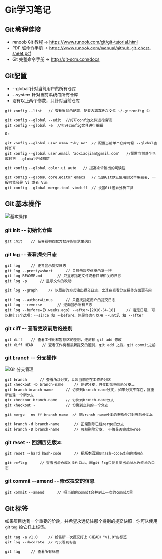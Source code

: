 # Git学习笔记

## Git 教程链接
 - runoob Git 教程 -> https://www.runoob.com/git/git-tutorial.html
 - PDF 版命令手册 -> https://www.runoob.com/manual/github-git-cheat-sheet.pdf
 - Git 完整命令手册 -> http://git-scm.com/docs

## Git配置
- --global 针对当前用户的所有仓库
- --system 针对当前系统的所有仓库
- 没有以上两个参数，只针对当前仓库
```
git config --list   // 查看当前的配置，配置内容存放在文件 ~/.gitconfig 中

git config --global --edit  //打开config文件进行编辑
git config --global -e  //打开config文件进行编辑

Or

git config --global user.name "Sky Ao"  // 配置当前单个仓库时把 --global去掉即可
git config --global user.email "aoxiaojian@gmail.com"   //配置当前单个仓库时把 --global去掉即可

git config --global color.ui auto   // 提高命令输出的可读性

git config --global core.editor emacs   // 设置Git默认使用的文本编辑器, 一般可能会是 Vi 或者 Vim
git config --global merge.tool vimdiff  // 设置Git差异分析工具

```
## Git 基本操作

![基本操作](https://www.runoob.com/wp-content/uploads/2015/02/git-command.jpg "基本操作")

### git init -- 初始化仓库
```
git init    // 在需要初始化为仓库的目录里执行
```

### git log -- 查看提交日志
```
git log     // 正常显示提交日志
git log --pretty=short      // 只显示提交信息的第一行
git log README.md       // 只显示指定文件或者目录相关的日志
git log -p      // 显示文件的改动

git log --graph     // 以图形的方式输出提交日志，尤其在查看分支操作方面更有用

git log --author=Linus      // 只查找指定用户的提交日志
git log --reverse       // 逆向显示所有日志
git log --before={3.weeks.ago} --after={2010-04-18}     // 指定日期, 可以执行几个选项：--since 和 --before，但是你也可以用 --until 和 --after
```

### git diff -- 查看更改前后的差别
```
git diff    // 查看工作树和暂存区的差别，还没有 git add 修改
git diff HEAD    // 查看工作树和最新提交的差别，git add 之后，git commit之前
```

### git branch -- 分支操作

![Git 分支管理](https://static.runoob.com/images/svg/git-brance.svg "Git 分支管理")

```
git branch      // 查看所以分支，以及当前正在工作的分区
git checkout -b branch-name     // 创建分支，并立即切换到新分支上
git branch branch-name      // 切换到branch-name分支, 如果分支不存在，就重新创建一个新分支
git checkout branch-name    // 切换到branch-name分支
git checkout -              // 切换到之前的一个分支

git merge --no-ff branch-name  // 把branch-name分支的更改合并到当前分支上

git branch -d branch-name       // 正常删除已经merge的分支
git branch -D branch-name       // 强制删除分支， 不管是否完成merge
```

### git reset -- 回溯历史版本
```
git reset --hard hash-code      // 把版本回溯到hash-code对应的时间点

git reflog      // 查看当前仓库的操作日志，而git log只能显示当前状态为终点的日志
```

### git commit --amend -- 修改提交的信息
```
git commit --amend      // 把当前的commit合并到上一次的commit里 
```

## Git 标签
如果项目达到一个重要的阶段，并希望永远记住那个特别的提交快照，你可以使用 git tag 给它打上标签。
```
git tag -a v1.0     // 给最新一次提交打上（HEAD）"v1.0"的标签
git log --decorate  // 可以看到标签

git tag     // 查看所有标签
```